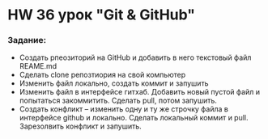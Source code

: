 # HW 36 урок "Git & GitHub" 

### Задание:
* Создать рпеозиторий на GitHub и добавить в него текстовый файл REAME.md
* Сделать clone репозтиория на свой компьютер
* Изменить файл локально, создать коммит и запушить
* Изменить файл в интерфейсе гитхаб. Добавить новый пустой файл и попытаться 
закоммитить. Сделать pull, потом запушить.
* Создать конфликт – изменить одну и ту же строчку файла в интерфейсе github и локально. Сделать локальный коммит и pull. Зарезолвить конфликт и запушить.
